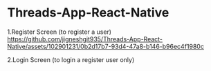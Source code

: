# Threads-App-React-Native

1.Register Screen (to register a user)
https://github.com/jigneshgit935/Threads-App-React-Native/assets/102901231/0b2d17b7-93d4-47a8-b146-b96ec4f1980c

2.Login Screen (to login a register user only)


